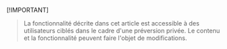  [!IMPORTANT]
> La fonctionnalité décrite dans cet article est accessible à des utilisateurs ciblés dans le cadre d'une préversion privée. Le contenu et la fonctionnalité peuvent faire l'objet de modifications. 
